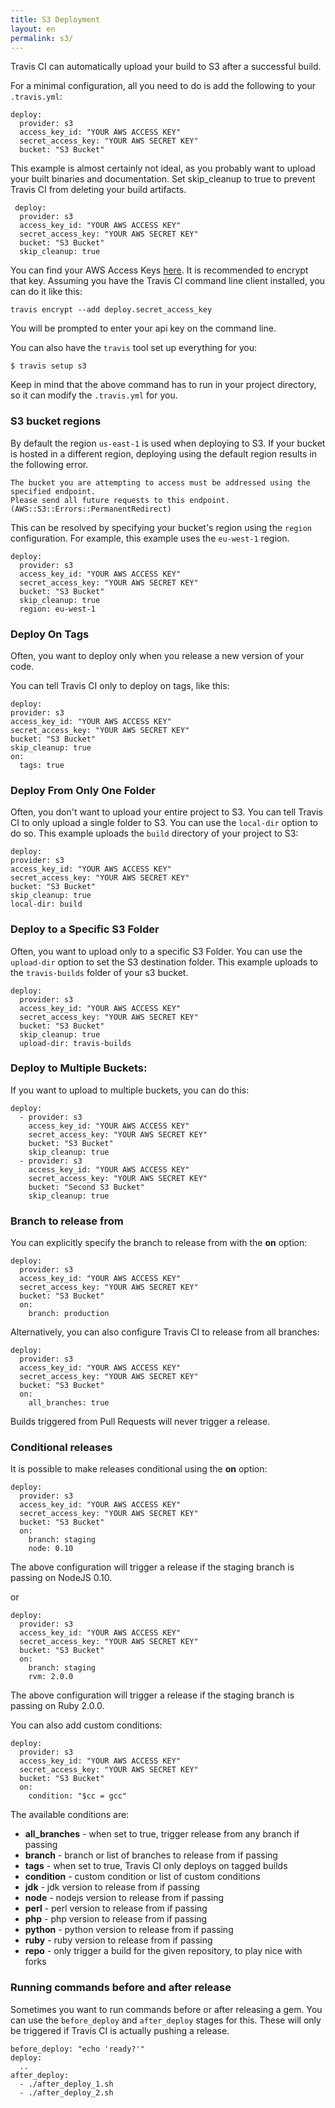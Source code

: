 ```yaml
---
title: S3 Deployment
layout: en
permalink: s3/
---
```


Travis CI can automatically upload your build to S3 after a successful build.

For a minimal configuration, all you need to do is add the following to your `.travis.yml`:

    deploy:
      provider: s3
      access_key_id: "YOUR AWS ACCESS KEY"
      secret_access_key: "YOUR AWS SECRET KEY"
      bucket: "S3 Bucket"

This example is almost certainly not ideal, as you probably want to upload your built binaries and documentation. Set skip_cleanup to true to prevent Travis CI from deleting your build artifacts.

	 deploy:
      provider: s3
      access_key_id: "YOUR AWS ACCESS KEY"
      secret_access_key: "YOUR AWS SECRET KEY"
      bucket: "S3 Bucket"
      skip_cleanup: true

You can find your AWS Access Keys [here](https://console.aws.amazon.com/iam/home?#security_credential). It is recommended to encrypt that key.
Assuming you have the Travis CI command line client installed, you can do it like this:

    travis encrypt --add deploy.secret_access_key

You will be prompted to enter your api key on the command line.

You can also have the `travis` tool set up everything for you:

    $ travis setup s3

Keep in mind that the above command has to run in your project directory, so it can modify the `.travis.yml` for you.

### S3 bucket regions

By default the region `us-east-1` is used when deploying to S3. If your bucket is hosted in a different region, deploying using the default region results in the following error.

    The bucket you are attempting to access must be addressed using the specified endpoint.
    Please send all future requests to this endpoint. (AWS::S3::Errors::PermanentRedirect)

This can be resolved by specifying your bucket's region using the `region` configuration. For example, this example uses the `eu-west-1` region.

    deploy:
      provider: s3
      access_key_id: "YOUR AWS ACCESS KEY"
      secret_access_key: "YOUR AWS SECRET KEY"
      bucket: "S3 Bucket"
      skip_cleanup: true
      region: eu-west-1

### Deploy On Tags

Often, you want to deploy only when you release a new version of your code.

You can tell Travis CI only to deploy on tags, like this:

	deploy:
    provider: s3
    access_key_id: "YOUR AWS ACCESS KEY"
    secret_access_key: "YOUR AWS SECRET KEY"
    bucket: "S3 Bucket"
    skip_cleanup: true
    on:
      tags: true

### Deploy From Only One Folder

Often, you don't want to upload your entire project to S3. You can tell Travis CI to only upload a single folder to S3. You can use the `local-dir` option to do so. This example uploads the `build` directory of your project to S3:
	
	deploy:
    provider: s3
    access_key_id: "YOUR AWS ACCESS KEY"
    secret_access_key: "YOUR AWS SECRET KEY"
    bucket: "S3 Bucket"
    skip_cleanup: true
    local-dir: build

### Deploy to a Specific S3 Folder

Often, you want to upload only to a specific S3 Folder. You can use the `upload-dir` option to set the S3 destination folder. This example uploads to the `travis-builds` folder of your s3 bucket.

    deploy:
      provider: s3
      access_key_id: "YOUR AWS ACCESS KEY"
      secret_access_key: "YOUR AWS SECRET KEY"
      bucket: "S3 Bucket"
      skip_cleanup: true
      upload-dir: travis-builds

### Deploy to Multiple Buckets:

If you want to upload to multiple buckets, you can do this:

    deploy:
      - provider: s3
        access_key_id: "YOUR AWS ACCESS KEY"
        secret_access_key: "YOUR AWS SECRET KEY"
        bucket: "S3 Bucket"
        skip_cleanup: true
      - provider: s3
        access_key_id: "YOUR AWS ACCESS KEY"
        secret_access_key: "YOUR AWS SECRET KEY"
        bucket: "Second S3 Bucket"
        skip_cleanup: true

### Branch to release from

You can explicitly specify the branch to release from with the **on** option:

    deploy:
      provider: s3
      access_key_id: "YOUR AWS ACCESS KEY"
      secret_access_key: "YOUR AWS SECRET KEY"
      bucket: "S3 Bucket"
      on:
        branch: production

Alternatively, you can also configure Travis CI to release from all branches:

    deploy:
      provider: s3
      access_key_id: "YOUR AWS ACCESS KEY"
      secret_access_key: "YOUR AWS SECRET KEY"
      bucket: "S3 Bucket"
      on:
        all_branches: true

Builds triggered from Pull Requests will never trigger a release.

### Conditional releases

It is possible to make releases conditional using the **on** option:

    deploy:
      provider: s3
      access_key_id: "YOUR AWS ACCESS KEY"
      secret_access_key: "YOUR AWS SECRET KEY"
      bucket: "S3 Bucket"
      on:
        branch: staging
        node: 0.10

The above configuration will trigger a release if the staging branch is passing on NodeJS 0.10.

or

    deploy:
      provider: s3
      access_key_id: "YOUR AWS ACCESS KEY"
      secret_access_key: "YOUR AWS SECRET KEY"
      bucket: "S3 Bucket"
      on:
        branch: staging
        rvm: 2.0.0

The above configuration will trigger a release if the staging branch is passing on Ruby 2.0.0.

You can also add custom conditions:

    deploy:
      provider: s3
      access_key_id: "YOUR AWS ACCESS KEY"
      secret_access_key: "YOUR AWS SECRET KEY"
      bucket: "S3 Bucket"
      on:
        condition: "$cc = gcc"

The available conditions are:

* **all_branches** - when set to true, trigger release from any branch if passing
* **branch** - branch or list of branches to release from if passing
* **tags** - when set to true, Travis CI only deploys on tagged builds
* **condition** - custom condition or list of custom conditions
* **jdk** - jdk version to release from if passing
* **node** - nodejs version to release from if passing
* **perl** - perl version to release from if passing
* **php** - php version to release from if passing
* **python** - python version to release from if passing
* **ruby** - ruby version to release from if passing
* **repo** - only trigger a build for the given repository, to play nice with forks

### Running commands before and after release

Sometimes you want to run commands before or after releasing a gem. You can use the `before_deploy` and `after_deploy` stages for this. These will only be triggered if Travis CI is actually pushing a release.

    before_deploy: "echo 'ready?'"
    deploy:
      ..
    after_deploy:
      - ./after_deploy_1.sh
      - ./after_deploy_2.sh

